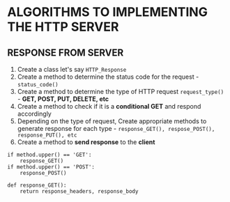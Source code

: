 # ALGORITHMS TO IMPLEMENTING THE HTTP SERVER

## RESPONSE FROM SERVER

1. Create a class let's say `HTTP_Response`
2. Create a method to determine the status code for the request - `status_code()`
3. Create a method to determine the type of HTTP request `request_type()` - **GET, POST, PUT, DELETE, etc**
4. Create a method to check if it is a **conditional GET** and respond accordingly
4. Depending on the type of request, Create appropriate methods to generate response for each type - `response_GET(), respose_POST(), response_PUT(), etc`
5. Create a method to **send response** to the **client** 
```
if method.upper() == 'GET':
    response_GET()
if method.upper() == 'POST':
    response_POST()
```

```
def response_GET():
    return response_headers, response_body
```
